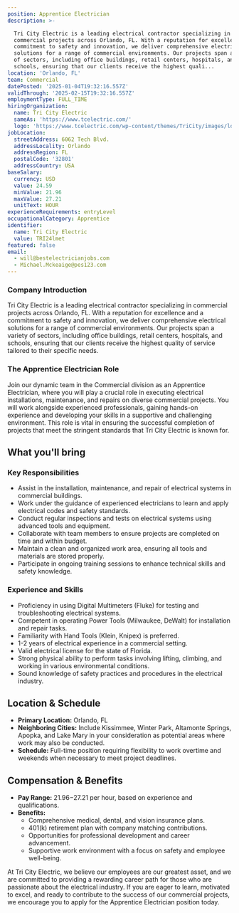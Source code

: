```yaml
---
position: Apprentice Electrician
description: >-

  Tri City Electric is a leading electrical contractor specializing in
  commercial projects across Orlando, FL. With a reputation for excellence and a
  commitment to safety and innovation, we deliver comprehensive electrical
  solutions for a range of commercial environments. Our projects span a variety
  of sectors, including office buildings, retail centers, hospitals, and
  schools, ensuring that our clients receive the highest quali...
location: 'Orlando, FL'
team: Commercial
datePosted: '2025-01-04T19:32:16.557Z'
validThrough: '2025-02-15T19:32:16.557Z'
employmentType: FULL_TIME
hiringOrganization:
  name: Tri City Electric
  sameAs: 'https://www.tcelectric.com/'
  logo: 'https://www.tcelectric.com/wp-content/themes/TriCity/images/logo.png'
jobLocation:
  streetAddress: 6062 Tech Blvd.
  addressLocality: Orlando
  addressRegion: FL
  postalCode: '32801'
  addressCountry: USA
baseSalary:
  currency: USD
  value: 24.59
  minValue: 21.96
  maxValue: 27.21
  unitText: HOUR
experienceRequirements: entryLevel
occupationalCategory: Apprentice
identifier:
  name: Tri City Electric
  value: TRI24lmet
featured: false
email:
  - will@bestelectricianjobs.com
  - Michael.Mckeaige@pes123.com
---
```



### Company Introduction

Tri City Electric is a leading electrical contractor specializing in commercial projects across Orlando, FL. With a reputation for excellence and a commitment to safety and innovation, we deliver comprehensive electrical solutions for a range of commercial environments. Our projects span a variety of sectors, including office buildings, retail centers, hospitals, and schools, ensuring that our clients receive the highest quality of service tailored to their specific needs.

### The Apprentice Electrician Role

Join our dynamic team in the Commercial division as an Apprentice Electrician, where you will play a crucial role in executing electrical installations, maintenance, and repairs on diverse commercial projects. You will work alongside experienced professionals, gaining hands-on experience and developing your skills in a supportive and challenging environment. This role is vital in ensuring the successful completion of projects that meet the stringent standards that Tri City Electric is known for.

## What you'll bring

### Key Responsibilities
- Assist in the installation, maintenance, and repair of electrical systems in commercial buildings.
- Work under the guidance of experienced electricians to learn and apply electrical codes and safety standards.
- Conduct regular inspections and tests on electrical systems using advanced tools and equipment.
- Collaborate with team members to ensure projects are completed on time and within budget.
- Maintain a clean and organized work area, ensuring all tools and materials are stored properly.
- Participate in ongoing training sessions to enhance technical skills and safety knowledge.


### Experience and Skills
- Proficiency in using Digital Multimeters (Fluke) for testing and troubleshooting electrical systems.
- Competent in operating Power Tools (Milwaukee, DeWalt) for installation and repair tasks.
- Familiarity with Hand Tools (Klein, Knipex) is preferred.
- 1-2 years of electrical experience in a commercial setting.
- Valid electrical license for the state of Florida.
- Strong physical ability to perform tasks involving lifting, climbing, and working in various environmental conditions.
- Sound knowledge of safety practices and procedures in the electrical industry.

## Location & Schedule

- **Primary Location:** Orlando, FL
- **Neighboring Cities:** Include Kissimmee, Winter Park, Altamonte Springs, Apopka, and Lake Mary in your consideration as potential areas where work may also be conducted.
- **Schedule:** Full-time position requiring flexibility to work overtime and weekends when necessary to meet project deadlines.

## Compensation & Benefits

- **Pay Range:** $21.96-$27.21 per hour, based on experience and qualifications.
- **Benefits:**
  - Comprehensive medical, dental, and vision insurance plans.
  - 401(k) retirement plan with company matching contributions.
  - Opportunities for professional development and career advancement.
  - Supportive work environment with a focus on safety and employee well-being.

At Tri City Electric, we believe our employees are our greatest asset, and we are committed to providing a rewarding career path for those who are passionate about the electrical industry. If you are eager to learn, motivated to excel, and ready to contribute to the success of our commercial projects, we encourage you to apply for the Apprentice Electrician position today.
